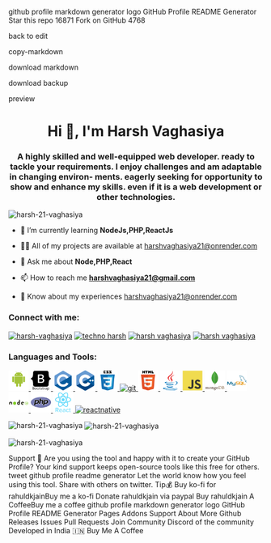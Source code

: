 github profile markdown generator logo
GitHub Profile README Generator
Star this repo
16871
Fork on GitHub
4768

back to edit

copy-markdown

download markdown

download backup

preview
<h1 align="center">Hi 👋, I'm Harsh Vaghasiya</h1>
<h3 align="center">A highly skilled and well‑equipped web developer. ready to tackle your requirements. I enjoy challenges and am adaptable in changing environ‑ ments. eagerly seeking for opportunity to show and enhance my skills. even if it is a web development or other technologies.</h3>

<p align="left"> <img src="https://komarev.com/ghpvc/?username=harsh-21-vaghasiya&label=Profile%20views&color=0e75b6&style=flat" alt="harsh-21-vaghasiya" /> </p>

- 🌱 I’m currently learning **NodeJs,PHP,ReactJs**

- 👨‍💻 All of my projects are available at [harshvaghasiya21@onrender.com](https://harshvaghasiya.onrender.com/)

- 💬 Ask me about **Node,PHP,React**

- 📫 How to reach me **harshvaghasiya21@gmail.com**

- 📄 Know about my experiences [harshvaghasiya21@onrender.com](harshvaghasiya21@onrender.com)

<h3 align="left">Connect with me:</h3>
<p align="left">
<a href="https://linkedin.com/in/harsh-vaghasiya" target="blank"><img align="center" src="https://raw.githubusercontent.com/rahuldkjain/github-profile-readme-generator/master/src/images/icons/Social/linked-in-alt.svg" alt="harsh-vaghasiya" height="30" width="40" /></a>
<a href="https://www.youtube.com/c/techno harsh" target="blank"><img align="center" src="https://raw.githubusercontent.com/rahuldkjain/github-profile-readme-generator/master/src/images/icons/Social/youtube.svg" alt="techno harsh" height="30" width="40" /></a>
<a href="https://www.codechef.com/users/harsh vaghasiya" target="blank"><img align="center" src="https://cdn.jsdelivr.net/npm/simple-icons@3.1.0/icons/codechef.svg" alt="harsh vaghasiya" height="30" width="40" /></a>
<a href="https://auth.geeksforgeeks.org/user/harsh vaghasiya" target="blank"><img align="center" src="https://raw.githubusercontent.com/rahuldkjain/github-profile-readme-generator/master/src/images/icons/Social/geeks-for-geeks.svg" alt="harsh vaghasiya" height="30" width="40" /></a>
</p>

<h3 align="left">Languages and Tools:</h3>
<p align="left"> <a href="https://developer.android.com" target="_blank" rel="noreferrer"> <img src="https://raw.githubusercontent.com/devicons/devicon/master/icons/android/android-original-wordmark.svg" alt="android" width="40" height="40"/> </a> <a href="https://getbootstrap.com" target="_blank" rel="noreferrer"> <img src="https://raw.githubusercontent.com/devicons/devicon/master/icons/bootstrap/bootstrap-plain-wordmark.svg" alt="bootstrap" width="40" height="40"/> </a> <a href="https://www.cprogramming.com/" target="_blank" rel="noreferrer"> <img src="https://raw.githubusercontent.com/devicons/devicon/master/icons/c/c-original.svg" alt="c" width="40" height="40"/> </a> <a href="https://www.w3schools.com/cpp/" target="_blank" rel="noreferrer"> <img src="https://raw.githubusercontent.com/devicons/devicon/master/icons/cplusplus/cplusplus-original.svg" alt="cplusplus" width="40" height="40"/> </a> <a href="https://www.w3schools.com/css/" target="_blank" rel="noreferrer"> <img src="https://raw.githubusercontent.com/devicons/devicon/master/icons/css3/css3-original-wordmark.svg" alt="css3" width="40" height="40"/> </a> <a href="https://git-scm.com/" target="_blank" rel="noreferrer"> <img src="https://www.vectorlogo.zone/logos/git-scm/git-scm-icon.svg" alt="git" width="40" height="40"/> </a> <a href="https://www.w3.org/html/" target="_blank" rel="noreferrer"> <img src="https://raw.githubusercontent.com/devicons/devicon/master/icons/html5/html5-original-wordmark.svg" alt="html5" width="40" height="40"/> </a> <a href="https://www.java.com" target="_blank" rel="noreferrer"> <img src="https://raw.githubusercontent.com/devicons/devicon/master/icons/java/java-original.svg" alt="java" width="40" height="40"/> </a> <a href="https://developer.mozilla.org/en-US/docs/Web/JavaScript" target="_blank" rel="noreferrer"> <img src="https://raw.githubusercontent.com/devicons/devicon/master/icons/javascript/javascript-original.svg" alt="javascript" width="40" height="40"/> </a> <a href="https://www.mongodb.com/" target="_blank" rel="noreferrer"> <img src="https://raw.githubusercontent.com/devicons/devicon/master/icons/mongodb/mongodb-original-wordmark.svg" alt="mongodb" width="40" height="40"/> </a> <a href="https://www.mysql.com/" target="_blank" rel="noreferrer"> <img src="https://raw.githubusercontent.com/devicons/devicon/master/icons/mysql/mysql-original-wordmark.svg" alt="mysql" width="40" height="40"/> </a> <a href="https://nodejs.org" target="_blank" rel="noreferrer"> <img src="https://raw.githubusercontent.com/devicons/devicon/master/icons/nodejs/nodejs-original-wordmark.svg" alt="nodejs" width="40" height="40"/> </a> <a href="https://www.php.net" target="_blank" rel="noreferrer"> <img src="https://raw.githubusercontent.com/devicons/devicon/master/icons/php/php-original.svg" alt="php" width="40" height="40"/> </a> <a href="https://reactjs.org/" target="_blank" rel="noreferrer"> <img src="https://raw.githubusercontent.com/devicons/devicon/master/icons/react/react-original-wordmark.svg" alt="react" width="40" height="40"/> </a> <a href="https://reactnative.dev/" target="_blank" rel="noreferrer"> <img src="https://reactnative.dev/img/header_logo.svg" alt="reactnative" width="40" height="40"/> </a> </p>

<p><img align="left" src="https://github-readme-stats.vercel.app/api/top-langs?username=harsh-21-vaghasiya&show_icons=true&locale=en&layout=compact" alt="harsh-21-vaghasiya" /></p>

<p>&nbsp;<img align="center" src="https://github-readme-stats.vercel.app/api?username=harsh-21-vaghasiya&show_icons=true&locale=en" alt="harsh-21-vaghasiya" /></p>

<p><img align="center" src="https://github-readme-streak-stats.herokuapp.com/?user=harsh-21-vaghasiya&" alt="harsh-21-vaghasiya" /></p>

Support 🙏
Are you using the tool and happy with it to create your GitHub Profile?
Your kind support keeps open-source tools like this free for others.
tweet github profile readme generator
Let the world know how you feel using this tool. Share with others on twitter.
Tip💰
Buy ko-fi for rahuldkjainBuy me a ko-fi
Donate rahuldkjain via paypal
Buy rahuldkjain A CoffeeBuy me a coffee
github profile markdown generator logo
GitHub Profile README Generator
Pages
Addons
Support
About
More
Github
Releases
Issues
Pull Requests
Join Community
Discord of the community
Developed in India 🇮🇳
Buy Me A Coffee
